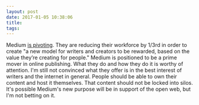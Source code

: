 ```yaml
---
layout: post
date: 2017-01-05 10:38:06
title: 
tags:
---
```


Medium [is pivoting](https://blog.medium.com/renewing-mediums-focus-98f374a960be#.8tzn7ocw2). They are reducing their workforce by 1/3rd in order to create "a new model for writers and creators to be rewarded, based on the value they’re creating for people." Medium is positioned to be a prime mover in online publishing. What they do and how they do it is worthy of attention. I'm still not convinced what they offer is in the best interest of writers and the internet in general. People should be able to own their content and host it themselves. That content should not be locked into silos. It's possible Medium's new purpose will be in support of the open web, but I'm not betting on it.